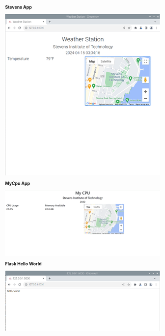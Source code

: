 **Stevens App**

![stevens](stevens_app.png)

**MyCpu App**

![mycpu](mycpu_app.png)

**Flask Hello World**

![flask_hello_world](flask_hello_world.png)
